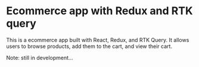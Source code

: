 # Ecommerce app with Redux and RTK query

This is a ecommerce app built with React, Redux, and RTK Query. It allows users to browse products, add them to the cart, and view their cart.

Note: still in development...
